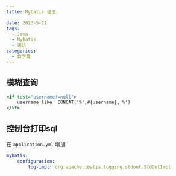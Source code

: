 ```yaml
---
title: Mybatis 语法

date: 2023-5-21
tags:
  - Java
  - Mybatis
  - 语法
categories:
  - 自学篇
---
```

## 模糊查询

```xml
<if test="username!=null">
    username like  CONCAT('%',#{username},'%')
</if>
```

## 控制台打印sql

在 `application.yml` 增加 

```yml
mybatis:
    configuration:
        log-impl: org.apache.ibatis.logging.stdout.StdOutImpl
```

